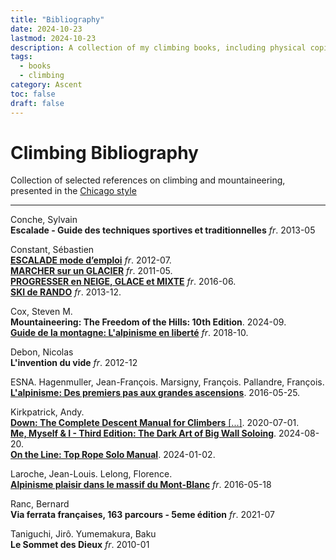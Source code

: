```yaml
---
title: "Bibliography"
date: 2024-10-23
lastmod: 2024-10-23
description: A collection of my climbing books, including physical copies, local PDFs, online resources, and other formats, to document and explore various aspects of climbing.
tags:
  - books
  - climbing
category: Ascent
toc: false
draft: false
---
```

# Climbing Bibliography

Collection of selected references on climbing and mountaineering, presented in the [Chicago style](/codex/chicago-style)

---

Conche, Sylvain\
**Escalade - Guide des techniques sportives et traditionnelles** _fr_. 2013-05

Constant, Sébastien\
[**ESCALADE mode d’emploi**](https://www.sebastien-constant.com/shop/livres/mountain-essentials-escalade-mode-demploi-falaise-bloc-salle/) _fr_. 2012-07.\
[**MARCHER sur un GLACIER**](https://www.sebastien-constant.com/shop/livres/mountain-essentials-marcher-sur-un-glacier/) _fr_. 2011-05.\
[**PROGRESSER en NEIGE, GLACE et MIXTE**](https://www.sebastien-constant.com/shop/livres/mountain-essentials-progresser-neige-glace-mixte/) _fr_. 2016-06.\
[**SKI de RANDO**](https://www.sebastien-constant.com/shop/livres/mountain-essentials-ski-de-rando/) _fr_. 2013-12.

Cox, Steven M.\
**Mountaineering: The Freedom of the Hills: 10th Edition**. 2024-09.\
[**Guide de la montagne: L'alpinisme en liberté**](https://www.editionspaulsen.com/guerin/152-nouveau-guide-de-la-montagne.html) _fr_. 2018-10.

Debon, Nicolas\
**L'invention du vide** _fr_. 2012-12

ESNA. Hagenmuller, Jean-François. Marsigny, François. Pallandre, François.\
[**L'alpinisme: Des premiers pas aux grandes ascensions**](https://www.glenat.com/montagne-randonnee/lalpinisme-9782344015414). 2016-05-25.

Kirkpatrick, Andy.\
[**Down: The Complete Descent Manual for Climbers** [...]](https://www.andy-kirkpatrick.com/shop/view/down). 2020-07-01.\
[**Me, Myself & I - Third Edition: The Dark Art of Big Wall Soloing**](https://www.andy-kirkpatrick.com/shop/view/me_myself_i_the_dark_art_of_big_wall_soloing). 2024-08-20.\
[**On the Line: Top Rope Solo Manual**](https://www.andy-kirkpatrick.com/shop/view/on-the-line). 2024-01-02.

Laroche, Jean-Louis. Lelong, Florence.\
[**Alpinisme plaisir dans le massif du Mont-Blanc**](https://www.glenat.com/montagne-evasion/alpinisme-plaisir-dans-le-massif-du-mont-blanc-9782344015407) _fr_. 2016-05-18

Ranc, Bernard\
**Via ferrata françaises, 163 parcours - 5eme édition** _fr_. 2021-07

Taniguchi, Jirô. Yumemakura, Baku\
**Le Sommet des Dieux** _fr_. 2010-01